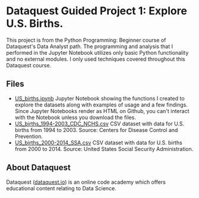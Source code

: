 # Dataquest Guided Project 1: Explore U.S. Births.
This project is from the Python Programming: Beginner course of Dataquest's Data Analyst path. The programming and analysis that I performed in the Jupyter Notebook utilizes only basic Python functionality and no external modules. I only used techniques covered throughout this Dataquest course.

## Files
- [US_births.ipynb](../blob/master/US_births.ipynb) Jupyter Notebook showing the functions I created to explore the datasets along with examples of usage and a few findings. Since Jupyter Notebooks render as HTML on Github, you can't interact with the Notebook unless you download the files.
- [US_births_1994-2003_CDC_NCHS.csv](../blob/master/US_births_1994-2003_CDC_NCHS.csv) CSV dataset with data for U.S. births from 1994 to 2003. Source: Centers for Disease Control and Prevention.
- [US_births_2000-2014_SSA.csv](../blob/master/US_births_2000-2014_SSA.csv) CSV dataset with data for U.S. births from 2000 to 2014. Source: United States Social Security Administration.


## About Dataquest
Dataquest ([dataquest.io](https://www.dataquest.io/home)) is an online code academy which offers educational content relating to Data Science.
